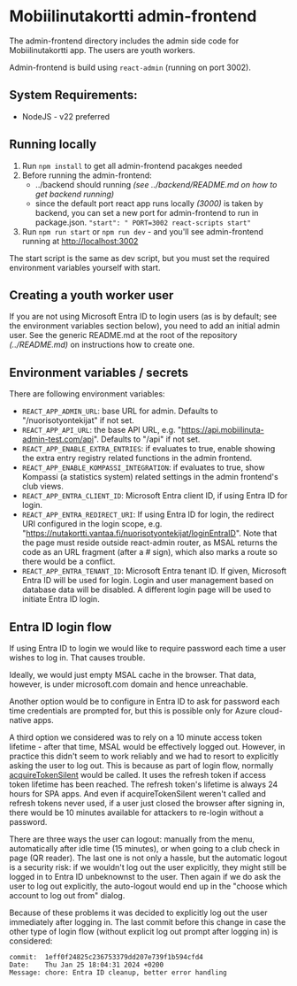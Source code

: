 # Mobiilinutakortti admin-frontend

The admin-frontend directory includes the admin side code for Mobiilinutakortti app. The users are youth workers.

Admin-frontend is build using `react-admin` (running on port 3002).

## System Requirements:

- NodeJS - v22 preferred

## Running locally

1. Run `npm install` to get all admin-frontend pacakges needed
2. Before running the admin-frontend:
    *  ../backend should running *(see ../backend/README.md on how to get backend running)*
    * since the default port react app runs locally *(3000)* is taken by backend, you can set a new port for admin-frontend to run in package.json. `"start": " PORT=3002 react-scripts start"`
3. Run `npm run start` or `npm run dev` - and you'll see admin-frontend running at [http://localhost:3002](http://localhost:3002)

The start script is the same as dev script, but you must set the required environment variables yourself with start.

## Creating a youth worker user

If you are not using Microsoft Entra ID to login users (as is by default; see the environment variables section below), you need to add an initial admin user. See the generic README.md at the root of the repository *(../README.md)* on instructions how to create one.

## Environment variables / secrets

There are following environment variables:
* `REACT_APP_ADMIN_URL`: base URL for admin. Defaults to "/nuorisotyontekijat" if not set.
* `REACT_APP_API_URL`: the base API URL, e.g. "https://api.mobiilinuta-admin-test.com/api". Defaults to "/api" if not set.
* `REACT_APP_ENABLE_EXTRA_ENTRIES`: if evaluates to true, enable showing the extra entry registry related functions in the admin frontend.
* `REACT_APP_ENABLE_KOMPASSI_INTEGRATION`: if evaluates to true, show Kompassi (a statistics system) related settings in the admin frontend's club views.
* `REACT_APP_ENTRA_CLIENT_ID`: Microsoft Entra client ID, if using Entra ID for login.
* `REACT_APP_ENTRA_REDIRECT_URI`: If using Entra ID for login, the redirect URI configured in the login scope, e.g. "https://nutakortti.vantaa.fi/nuorisotyontekijat/loginEntraID". Note that the page must reside outside react-admin router, as MSAL returns the code as an URL fragment (after a # sign), which also marks a route so there would be a conflict.
* `REACT_APP_ENTRA_TENANT_ID`: Microsoft Entra tenant ID. If given, Microsoft Entra ID will be used for login. Login and user management based on database data will be disabled. A different login page will be used to initiate Entra ID login.

## Entra ID login flow

If using Entra ID to login we would like to require password each time a user wishes to log in. That causes trouble.

Ideally, we would just empty MSAL cache in the browser. That data, however, is under microsoft.com domain and hence unreachable.

Another option would be to configure in Entra ID to ask for password each time credentials are prompted for, but this is possible only for Azure cloud-native apps.

A third option we considered was to rely on a 10 minute access token lifetime - after that time, MSAL would be effectively logged out. However, in practice this didn't seem to work reliably and we had to resort to explicitly asking the user to log out. This is because as part of login flow, normally [acquireTokenSilent](https://learn.microsoft.com/en-us/entra/identity-platform/scenario-spa-acquire-token) would be called. It uses the refresh token if access token lifetime has been reached. The refresh token's lifetime is always 24 hours for SPA apps. And even if acquireTokenSilent weren't called and refresh tokens never used, if a user just closed the browser after signing in, there would be 10 minutes available for attackers to re-login without a password.

There are three ways the user can logout: manually from the menu, automatically after idle time (15 minutes), or when going to a club check in page (QR reader). The last one is not only a hassle, but the automatic logout is a security risk: if we wouldn't log out the user explicitly, they might still be logged in to Entra ID unbeknownst to the user. Then again if we do ask the user to log out explicitly, the auto-logout would end up in the "choose which account to log out from" dialog.

Because of these problems it was decided to explicitly log out the user immediately after logging in. The last commit before this change in case the other type of login flow (without explicit log out prompt after logging in) is considered:

    commit:  1eff0f24825c236753379dd207e739f1b594cfd4
    Date:    Thu Jan 25 18:04:31 2024 +0200
    Message: chore: Entra ID cleanup, better error handling
